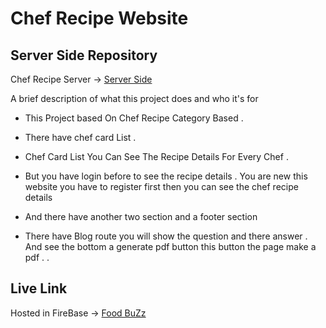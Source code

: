 
# Chef Recipe Website

## Server Side Repository 

Chef Recipe Server  -> [Server Side](https://github.com/AbdullahANoman/chef-recipe-server-side)


A brief description of what this project does and who it's for

* This Project based  On Chef Recipe Category Based .

* There have chef card  List .

* Chef Card List You Can See The Recipe Details For Every Chef .

* But you have login before to see the recipe details . You are new this website you have to register first then you can see the chef recipe details

* And  there have another two section and  a footer section  

* There have Blog route you will show the question and there answer . And see the bottom a generate pdf button this button the page make a pdf . . 

## Live Link
Hosted in FireBase -> [Food BuZz](https://chef-recipe-auth-45973.web.app/)